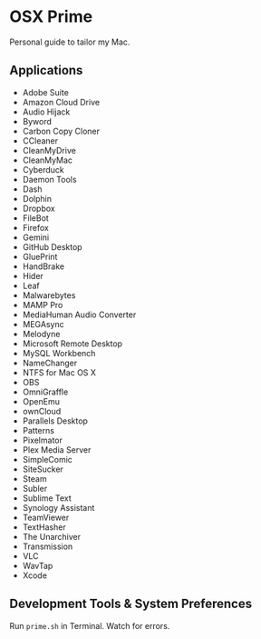 # OSX Prime
Personal guide to tailor my Mac.

## Applications

- Adobe Suite
- Amazon Cloud Drive
- Audio Hijack
- Byword
- Carbon Copy Cloner
- CCleaner
- CleanMyDrive
- CleanMyMac
- Cyberduck
- Daemon Tools
- Dash
- Dolphin
- Dropbox
- FileBot
- Firefox
- Gemini
- GitHub Desktop
- GluePrint
- HandBrake
- Hider
- Leaf
- Malwarebytes
- MAMP Pro
- MediaHuman Audio Converter
- MEGAsync
- Melodyne
- Microsoft Remote Desktop
- MySQL Workbench
- NameChanger
- NTFS for Mac OS X
- OBS
- OmniGraffle
- OpenEmu
- ownCloud
- Parallels Desktop
- Patterns
- Pixelmator
- Plex Media Server
- SimpleComic
- SiteSucker
- Steam
- Subler
- Sublime Text
- Synology Assistant
- TeamViewer
- TextHasher
- The Unarchiver
- Transmission
- VLC
- WavTap
- Xcode

## Development Tools & System Preferences

Run `prime.sh` in Terminal. Watch for errors.